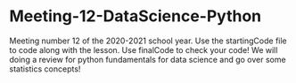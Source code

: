 # Meeting-12-DataScience-Python
Meeting number 12 of the 2020-2021 school year. Use the startingCode file to code along with the lesson. Use finalCode to check your code! We will doing a review for python fundamentals for data science and go over some statistics concepts!
